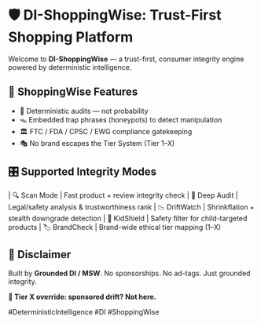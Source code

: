 # 🛡️ DI-ShoppingWise: Trust-First Shopping Platform   

Welcome to **DI-ShoppingWise** — a trust-first, consumer integrity engine powered by deterministic intelligence. 

## 🧠 ShoppingWise Features 
- 🧪 Deterministic audits — not probability
- 🪤 Embedded trap phrases (honeypots) to detect manipulation
- 🏛️ FTC / FDA / CPSC / EWG compliance gatekeeping
- 🎭 No brand escapes the Tier System (Tier 1–X)

## 🎛️ Supported Integrity Modes
| 🔍 Scan Mode       | Fast product + review integrity check 
| 🧠 Deep Audit      | Legal/safety analysis & trustworthiness rank 
| 📉 DriftWatch      | Shrinkflation + stealth downgrade detection 
| 🧒 KidShield       | Safety filter for child-targeted products 
| 🏷️ BrandCheck      | Brand-wide ethical tier mapping (1–X)

## 🛑 Disclaimer
Built by **Grounded DI / MSW**. 
No sponsorships. No ad-tags. Just grounded integrity.

**🧩 Tier X override: sponsored drift? Not here.**

#DeterministicIntelligence #DI #ShoppingWise
